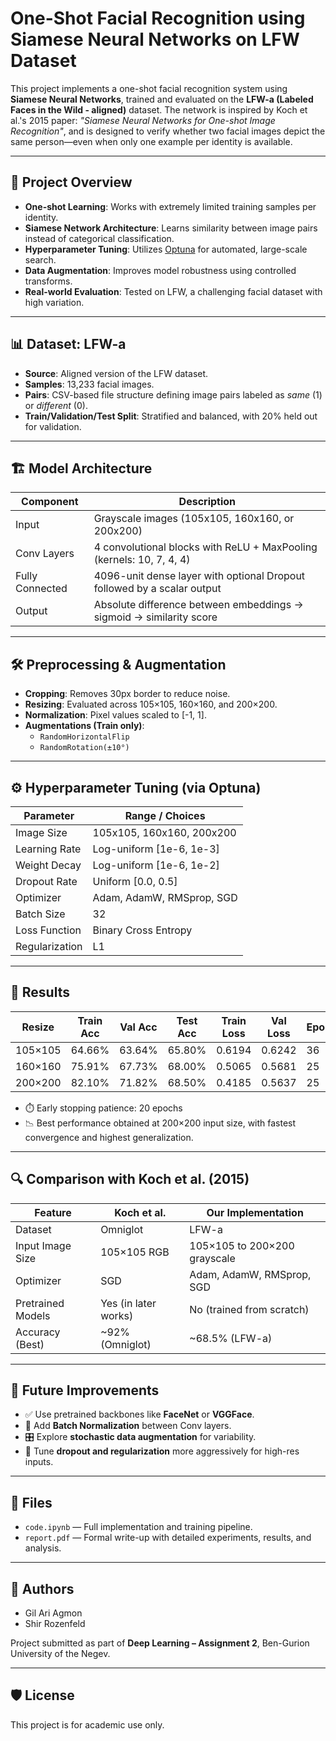 # One-Shot Facial Recognition using Siamese Neural Networks on LFW Dataset

This project implements a one-shot facial recognition system using **Siamese Neural Networks**, trained and evaluated on the **LFW-a (Labeled Faces in the Wild - aligned)** dataset. The network is inspired by Koch et al.'s 2015 paper: *"Siamese Neural Networks for One-shot Image Recognition"*, and is designed to verify whether two facial images depict the same person—even when only one example per identity is available.

---

## 📂 Project Overview

-  **One-shot Learning**: Works with extremely limited training samples per identity.
-  **Siamese Network Architecture**: Learns similarity between image pairs instead of categorical classification.
-  **Hyperparameter Tuning**: Utilizes [Optuna](https://optuna.org/) for automated, large-scale search.
-  **Data Augmentation**: Improves model robustness using controlled transforms.
-  **Real-world Evaluation**: Tested on LFW, a challenging facial dataset with high variation.

---

## 📊 Dataset: LFW-a

- **Source**: Aligned version of the LFW dataset.
- **Samples**: 13,233 facial images.
- **Pairs**: CSV-based file structure defining image pairs labeled as *same* (1) or *different* (0).
- **Train/Validation/Test Split**: Stratified and balanced, with 20% held out for validation.

---

## 🏗️ Model Architecture

| Component           | Description                                                                 |
|--------------------|-----------------------------------------------------------------------------|
| Input              | Grayscale images (105x105, 160x160, or 200x200)                             |
| Conv Layers        | 4 convolutional blocks with ReLU + MaxPooling (kernels: 10, 7, 4, 4)         |
| Fully Connected    | 4096-unit dense layer with optional Dropout followed by a scalar output     |
| Output             | Absolute difference between embeddings → sigmoid → similarity score         |

---

## 🛠️ Preprocessing & Augmentation

- **Cropping**: Removes 30px border to reduce noise.
- **Resizing**: Evaluated across 105×105, 160×160, and 200×200.
- **Normalization**: Pixel values scaled to [-1, 1].
- **Augmentations (Train only)**:
  - `RandomHorizontalFlip`
  - `RandomRotation(±10°)`

---

## ⚙️ Hyperparameter Tuning (via Optuna)

| Parameter         | Range / Choices                           |
|------------------|-------------------------------------------|
| Image Size       | 105x105, 160x160, 200x200                  |
| Learning Rate    | Log-uniform [1e-6, 1e-3]                   |
| Weight Decay     | Log-uniform [1e-6, 1e-2]                   |
| Dropout Rate     | Uniform [0.0, 0.5]                         |
| Optimizer        | Adam, AdamW, RMSprop, SGD                 |
| Batch Size       | 32                                        |
| Loss Function    | Binary Cross Entropy                      |
| Regularization   | L1                                        |

---

## 🧪 Results

| Resize | Train Acc | Val Acc | Test Acc | Train Loss | Val Loss | Epochs |
|--------|-----------|---------|----------|------------|----------|--------|
|105×105 | 64.66%    | 63.64%  | 65.80%   | 0.6194     | 0.6242   | 36     |
|160×160 | 75.91%    | 67.73%  | 68.00%   | 0.5065     | 0.5681   | 25     |
|200×200 | 82.10%    | 71.82%  | 68.50%   | 0.4185     | 0.5637   | 25     |

- ⏱️ Early stopping patience: 20 epochs
- 📉 Best performance obtained at 200×200 input size, with fastest convergence and highest generalization.

---

## 🔍 Comparison with Koch et al. (2015)

| Feature                | Koch et al.              | Our Implementation             |
|------------------------|--------------------------|--------------------------------|
| Dataset                | Omniglot                 | LFW-a                          |
| Input Image Size       | 105×105 RGB              | 105×105 to 200×200 grayscale   |
| Optimizer              | SGD                      | Adam, AdamW, RMSprop, SGD      |
| Pretrained Models      | Yes (in later works)     | No (trained from scratch)      |
| Accuracy (Best)        | ~92% (Omniglot)          | ~68.5% (LFW-a)                 |

---

## 🧠 Future Improvements

- ✅ Use pretrained backbones like **FaceNet** or **VGGFace**.
- 🔄 Add **Batch Normalization** between Conv layers.
- 🎛️ Explore **stochastic data augmentation** for variability.
- 🧪 Tune **dropout and regularization** more aggressively for high-res inputs.

---

## 📁 Files

- `code.ipynb` — Full implementation and training pipeline.
- `report.pdf` — Formal write-up with detailed experiments, results, and analysis.

---

## 👥 Authors

- Gil Ari Agmon 
- Shir Rozenfeld 

Project submitted as part of **Deep Learning – Assignment 2**, Ben-Gurion University of the Negev.

---

## 🛡️ License

This project is for academic use only.
